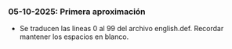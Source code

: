 ### 05-10-2025: Primera aproximación
- Se traducen las lineas 0 al 99 del archivo english.def. Recordar mantener los espacios en blanco.